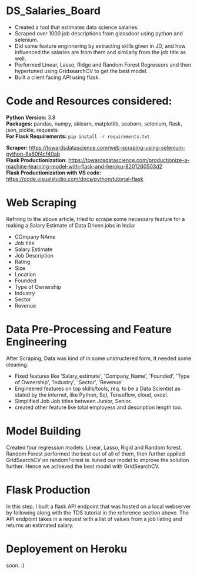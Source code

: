 # DS_Salaries_Board
* Created a tool that estimates data science salaries.
* Scraped over 1000 job descriptions from glassdoor using python and selenium.
* Did some feature enginnering by extracting skills given in JD, and how influenced the salaries are from them and similarly from the job title as well.
* Performed Linear, Lasso, Ridge and Random Forest Regressors and then hypertuned using GridsearchCV to get the best model.
* Built a client facing API using flask.

# Code and Resources considered:

**Python Version:** 3.8        
**Packages:** pandas, numpy, sklearn, matplotlib, seaborn, selenium, flask, json, pickle, requests            
**For Flask Requirements:**  ```pip install -r requirements.txt```

**Scraper:**  https://towardsdatascience.com/web-scraping-using-selenium-python-8a60f4cf40ab                          
**Flask Productionization:** https://towardsdatascience.com/productionize-a-machine-learning-model-with-flask-and-heroku-8201260503d2                 
**Flask Productionization with VS code:** https://code.visualstudio.com/docs/python/tutorial-flask


# Web Scraping

Refrring to the above article, tried to scrape some necessary feature for a making a Salary Estimate of Data Driven jobs in India:

* COmpany NAme
* Job title
* Salary Estimate
* Job Description
* Rating
* Size
* Location
* Founded
* Type of Ownership
* Industry
* Sector
* Revenue

# Data Pre-Processing and Feature Engineering
After Scraping, Data was kind of in some unstructered form, It needed some cleaning.

* Fixed features like 'Salary_estimate', 'Company_Name', 'Founded', 'Type of Ownership', 'Industry', 'Sector', 'Revenue'
* Engineered features on top skills/tools, req. to be a Data Scientist as stated by the internet, like Python, Sql, Tensoflow, cloud, excel.
* Simplified Job Job titles between Junior, Senior.
* created other feature like total employess and description length too.

# Model Building
Created four regression models: Linear, Lasso, Rigid and Random forest.
Random Forest performed the best out of all of them, then further applied GridSearchCV on randomForest ie. tuned our model to improve the solution further.
Hence we achieved the best model with GridSearchCV.

# Flask Production
In this step, I built a flask API endpoint that was hosted on a local webserver by following along with the TDS tutorial in the reference section above. The API endpoint takes in a request with a list of values from a job listing and returns an estimated salary.

# Deployement on Heroku
soon. :)
